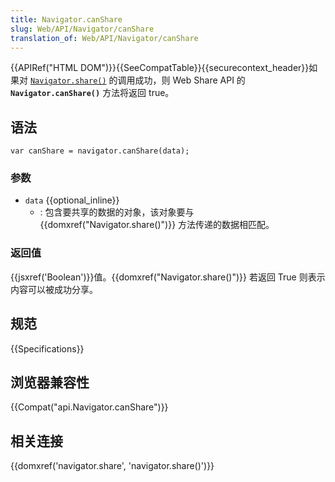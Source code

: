 ```yaml
---
title: Navigator.canShare
slug: Web/API/Navigator/canShare
translation_of: Web/API/Navigator/canShare
---
```

{{APIRef("HTML DOM")}}{{SeeCompatTable}}{{securecontext_header}}如果对 [`Navigator.share()`](/zh-CN/docs/Web/API/Navigator/share) 的调用成功，则 Web Share API 的 **`Navigator.canShare()`** 方法将返回 true。

## 语法

```plain
var canShare = navigator.canShare(data);
```

### 参数

- `data` {{optional_inline}}
  - : 包含要共享的数据的对象，该对象要与 {{domxref("Navigator.share()")}} 方法传递的数据相匹配。

### 返回值

{{jsxref('Boolean')}}值。{{domxref("Navigator.share()")}} 若返回 True 则表示内容可以被成功分享。

## 规范

{{Specifications}}

## 浏览器兼容性

{{Compat("api.Navigator.canShare")}}

## 相关连接

{{domxref('navigator.share', 'navigator.share()')}}
